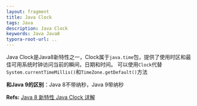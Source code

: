 ```yaml
---
layout: fragment
title: Java Clock
tags: Java
description: Java Clock
keywords: Java Java8
typora-root-url: ..
---
```

Java Clock是Java8新特性之一，Clock属于`java.time`包，提供了使用时区和最佳可用系统时钟访问当前的瞬间，日期和时间。
可以使用`Clock`代替`System.currentTimeMillis()`和`TimeZone.getDefault()`方法

**和Java 9的区别**：Java 8不带纳秒，Java 9带纳秒

**Refs:**
[Java 8 新特性 Java Clock 详解](https://blog.csdn.net/qq_31635851/article/details/117778881)
<!--stackedit_data:
eyJoaXN0b3J5IjpbLTU0NDU1NTcyOF19
-->